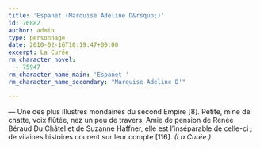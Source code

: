 ```yaml
---
title: 'Espanet (Marquise Adeline D&rsquo;)'
id: 76882
author: admin
type: personnage
date: 2010-02-16T10:19:47+00:00
excerpt: La Curée
rm_character_novel:
  - 75947
rm_character_name_main: 'Espanet '
rm_character_name_secondary: "Marquise Adeline D'"

---
```

— Une des plus illustres mondaines du second Empire [8]. Petite, mine de chatte, voix flûtée, nez un peu de travers. Amie de pension de Renée Béraud Du Châtel et de Suzanne Haffner, elle est l&rsquo;inséparable de celle-ci ; de vilaines histoires courent sur leur compte [116]. _(La Curée.)_